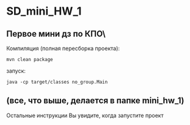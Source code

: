 # SD_mini_HW_1
Первое мини дз по КПО\
---
Компиляция (полная пересборка проекта):
```
mvn clean package  
```
запуск:
```
java -cp target/classes no_group.Main
```
(все, что выше, делается в папке mini_hw_1)
---
Остальные инструкции Вы увидите, когда запустите проект

